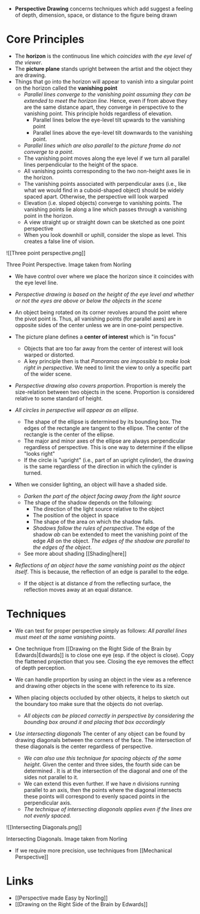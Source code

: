 * **Perspective Drawing** concerns techniques which add suggest a feeling of depth, dimension, space, or distance to the figure being drawn

# Core Principles
* The **horizon** is the continuous line which *coincides with the eye level of the viewer*.
* The **picture plane** stands upright between the artist and the object they are drawing.
* Things that go into the horizon will appear to vanish into a singular point on the horizon called the **vanishing point**
	* *Parallel lines converge to the vanishing point assuming they can be extended to meet the horizon line*. Hence, even if from above they are the same distance apart, they converge in perspective to the vanishing point. This principle holds regardless of elevation.
		* Parallel lines below the eye-level tilt upwards to the vanishing point
		* Parallel lines above the eye-level tilt downwards to the vanishing point.
	* *Parallel lines which are also parallel to the picture frame do not converge to a point*. 
	* The vanishing point moves along the eye level if we turn all parallel lines perpendicular to the height of the space. 
	* All vanishing points corresponding to the two non-height axes lie in the horizon.
	* The vanishing points associated with perpendicular axes (i.e., like what we would find in a cuboid-shaped object) should be widely spaced apart. Otherwise, the perspective will look warped
	* Elevation (i.e. sloped objects) converge to vanishing points. The vanishing points lie along a line which passes through a vanishing point in the horizon. 
	* A view straight up or straight down can be sketched as one point perspective
	* When you look downhill or uphill, consider the slope as level. This creates a false line of vision. 

![[Three point perspective.png]]
<figcaption> Three Point Perspective. Image taken from Norling </figcaption>


* We have control over where we place the horizon since it coincides with the eye level line.
* *Perspective drawing is based on the height of the eye level and whether or not the eyes are above or below the objects in the scene*
* An object being rotated on its corner revolves around the point where the pivot point is. Thus, all vanishing points (for parallel axes) are in opposite sides of the center unless we are in one-point perspective.


* The picture plane defines a **center of interest** which is "in focus"
	* Objects that are too far away from the center of interest will look warped or distorted.
	* A key principle then is that *Panoramas are impossible to make look right in perspective*. We need to limit the  view to only a specific part of the wider scene.

* *Perspective drawing also covers proportion*. Proportion is merely the size-relation between two objects in the scene. Proportion is considered relative to some standard of height. 

* *All circles in perspective will appear as an ellipse*. 
	* The shape of the ellipse is determined by its bounding box. The edges of the rectangle are tangent to the ellipse. The center of the rectangle is the center of the ellipse.
	* The major and minor axes of the ellipse are always perpendicular regardless of perspective. This is one way to determine if the ellipse "looks right"
	* If the circle is "upright" (i.e., part of an upright cylinder), the drawing is the same regardless of the direction in which the cylinder is turned.

* When we consider lighting, an object will have a shaded side.
	* *Darken the part of the object facing away from the light source*
	* The shape of the shadow depends on the following:
		* The direction of the light source relative to the object
		* The position of the object in space
		* The shape of the area on which the shadow falls.
		* *Shadows follow the rules of perspective*. The edge of the shadow $ab$ can be extended to meet the vanishing point of the edge $AB$ on the object. *The edges of the shadow are parallel to the edges of the object*.
	* See more about shading [[Shading|here]]

* *Reflections of an object have the same vanishing point as the object itself*. This is because, the reflection of an edge is parallel to the edge.
	* If the object is at distance $d$ from the reflecting surface, the reflection moves away at an equal distance.
# Techniques
* We can test for proper perspective simply as follows: *All parallel lines must meet at the same vanishing points*.
* One technique from [[Drawing on the Right Side of the Brain by Edwards|Edwards]] is to close one eye (esp. if the object is close). Copy the flattened projection that you see. Closing the eye removes the effect of depth perception.
* We can handle proportion by using an object in the view as a reference and drawing other objects in the scene with reference to its size.
* When placing objects occluded by other objects, it helps to sketch out the boundary too make sure that the objects  do not overlap.
	* *All objects can be placed correctly in perspective by considering the bounding box around it and placing that box accordingly*

* *Use intersecting diagonals* The center of any object can be found by drawing diagonals between the corners of the face. The intersection of these diagonals is the center regardless of perspective.
	* *We can also use this technique for spacing objects of the same height*. Given the center and three sides, the fourth side can be determined . It is at the intersection of the diagonal and one of the sides not parallel to it.
	* We can extend this even further. If we have $n$ divisions running parallel to an axis, then the points where the diagonal intersects these points will correspond to evenly spaced points in the perpendicular axis.
	* *The technique of intersecting diagonals applies even if the lines are not evenly spaced.*

![[Intersecting Diagonals.png]]
<figcaption> Intersecting Diagonals. Image taken from Norling </figcaption>

* If we require more precision, use techniques from [[Mechanical Perspective]]
# Links
* [[Perspective made Easy by Norling]]
* [[Drawing on the Right Side of the Brain by Edwards]]